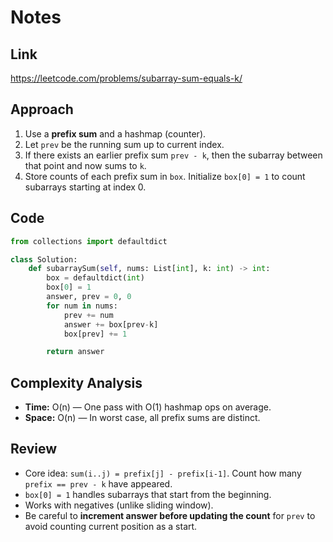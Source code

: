 # Notes

## Link
https://leetcode.com/problems/subarray-sum-equals-k/

## Approach
1. Use a **prefix sum** and a hashmap (counter).  
2. Let `prev` be the running sum up to current index.  
3. If there exists an earlier prefix sum `prev - k`, then the subarray between that point and now sums to `k`.  
4. Store counts of each prefix sum in `box`. Initialize `box[0] = 1` to count subarrays starting at index 0.

## Code
``` python
from collections import defaultdict

class Solution:
    def subarraySum(self, nums: List[int], k: int) -> int:
        box = defaultdict(int)
        box[0] = 1
        answer, prev = 0, 0
        for num in nums:
            prev += num
            answer += box[prev-k]
            box[prev] += 1

        return answer
```

## Complexity Analysis
- **Time:** O(n) — One pass with O(1) hashmap ops on average.  
- **Space:** O(n) — In worst case, all prefix sums are distinct.

## Review
- Core idea: `sum(i..j) = prefix[j] - prefix[i-1]`. Count how many `prefix == prev - k` have appeared.  
- `box[0] = 1` handles subarrays that start from the beginning.  
- Works with negatives (unlike sliding window).  
- Be careful to **increment answer before updating the count** for `prev` to avoid counting current position as a start.
